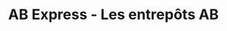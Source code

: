 ---
title: "AB Express - Les entrepôts AB"
url: /terrebonne/ab-express-les-entrepots-ab/
shop: Autoteile
---